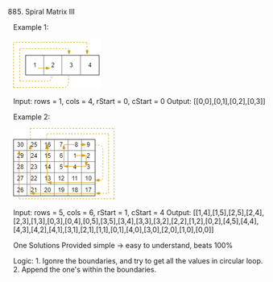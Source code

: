 885. Spiral Matrix III

Example 1:

![alt text](example_1.png)

Input: rows = 1, cols = 4, rStart = 0, cStart = 0
Output: [[0,0],[0,1],[0,2],[0,3]]

Example 2:

![alt text](example_2.png)

Input: rows = 5, cols = 6, rStart = 1, cStart = 4
Output: [[1,4],[1,5],[2,5],[2,4],[2,3],[1,3],[0,3],[0,4],[0,5],[3,5],[3,4],[3,3],[3,2],[2,2],[1,2],[0,2],[4,5],[4,4],[4,3],[4,2],[4,1],[3,1],[2,1],[1,1],[0,1],[4,0],[3,0],[2,0],[1,0],[0,0]]

One Solutions Provided
    simple -> easy to understand, beats 100%

Logic:
    1. Igonre the boundaries, and try to get all the values in circular loop.
    2. Append the one's within the boundaries.
